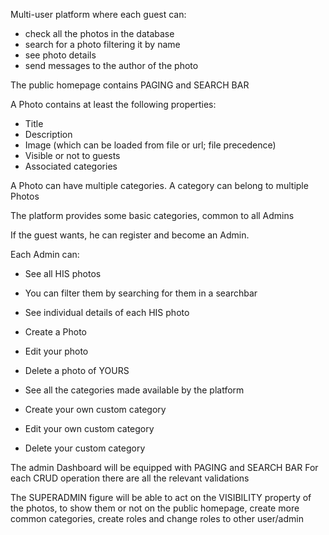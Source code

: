 Multi-user platform where each guest can:

- check all the photos in the database
- search for a photo filtering it by name
- see photo details
- send messages to the author of the photo

The public homepage contains PAGING and SEARCH BAR

A Photo contains at least the following properties:

- Title
- Description
- Image (which can be loaded from file or url; file precedence)
- Visible or not to guests
- Associated categories

A Photo can have multiple categories. A category can belong to multiple Photos

The platform provides some basic categories, common to all Admins

If the guest wants, he can register and become an Admin.

Each Admin can:

- See all HIS photos
- You can filter them by searching for them in a searchbar
- See individual details of each HIS photo
- Create a Photo
- Edit your photo
- Delete a photo of YOURS

- See all the categories made available by the platform
- Create your own custom category
- Edit your own custom category
- Delete your custom category

The admin Dashboard will be equipped with PAGING and SEARCH BAR
For each CRUD operation there are all the relevant validations

The SUPERADMIN figure will be able to act on the VISIBILITY property of the photos, to show them or not on the public homepage, create more common categories, create roles 
and change roles to other user/admin
